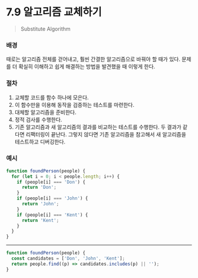# 7.9 알고리즘 교체하기

> Substitute Algorithm

### 배경

때로는 알고리즘 전체를 걷어내고, 훨씬 간결한 알고리즘으로 바꿔야 할 때가 있다. 문제를 더 확실히 이해하고 쉽게 해결하는 방법을 발견했을 때 이렇게 한다.

### 절차

1. 교체할 코드를 함수 하나에 모은다.
2. 이 함수만을 이용해 동작을 검증하는 테스트를 마련한다.
3. 대체할 알고리즘을 준비한다.
4. 정적 검사를 수행한다.
5. 기존 알고리즘과 새 알고리즘의 결과를 비교하는 테스트를 수행한다. 두 결과가 같다면 리팩터링이 끝난다. 그렇지 않다면 기존 알고리즘을 참고해서 새 알고리즘을 테스트하고 디버깅한다.

### 예시

```jsx
function foundPerson(people) {
  for (let i = 0; i < people.length; i++) {
    if (people[i] === 'Don') {
      return 'Don';
    }
    if (people[i] === 'John') {
      return 'John';
    }
    if (people[i] === 'Kent') {
      return 'Kent';
    }
  }
}
```

---

```jsx
function foundPerson(people) {
  const candidates = ['Don', 'John', 'Kent'];
  return people.find((p) => candidates.includes(p) || '');
}
```
